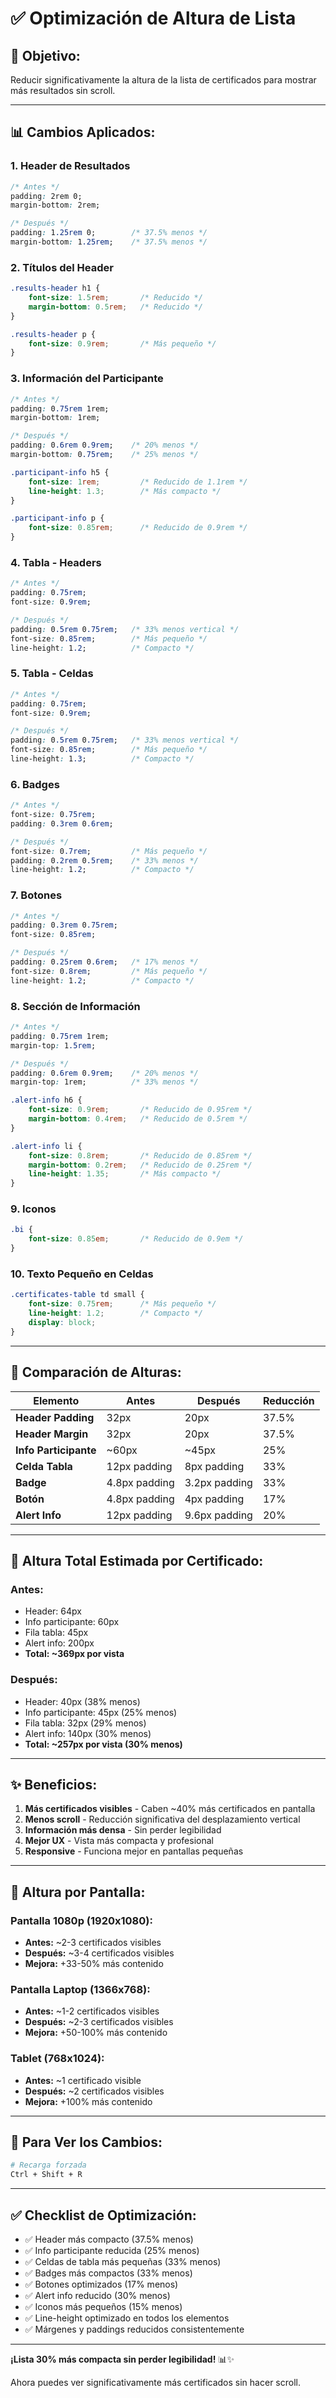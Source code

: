 # ✅ Optimización de Altura de Lista

## 🎯 Objetivo:
Reducir significativamente la altura de la lista de certificados para mostrar más resultados sin scroll.

---

## 📊 Cambios Aplicados:

### 1. Header de Resultados
```css
/* Antes */
padding: 2rem 0;
margin-bottom: 2rem;

/* Después */
padding: 1.25rem 0;        /* 37.5% menos */
margin-bottom: 1.25rem;    /* 37.5% menos */
```

### 2. Títulos del Header
```css
.results-header h1 {
    font-size: 1.5rem;       /* Reducido */
    margin-bottom: 0.5rem;   /* Reducido */
}

.results-header p {
    font-size: 0.9rem;       /* Más pequeño */
}
```

### 3. Información del Participante
```css
/* Antes */
padding: 0.75rem 1rem;
margin-bottom: 1rem;

/* Después */
padding: 0.6rem 0.9rem;    /* 20% menos */
margin-bottom: 0.75rem;    /* 25% menos */
```

```css
.participant-info h5 {
    font-size: 1rem;         /* Reducido de 1.1rem */
    line-height: 1.3;        /* Más compacto */
}

.participant-info p {
    font-size: 0.85rem;      /* Reducido de 0.9rem */
}
```

### 4. Tabla - Headers
```css
/* Antes */
padding: 0.75rem;
font-size: 0.9rem;

/* Después */
padding: 0.5rem 0.75rem;   /* 33% menos vertical */
font-size: 0.85rem;        /* Más pequeño */
line-height: 1.2;          /* Compacto */
```

### 5. Tabla - Celdas
```css
/* Antes */
padding: 0.75rem;
font-size: 0.9rem;

/* Después */
padding: 0.5rem 0.75rem;   /* 33% menos vertical */
font-size: 0.85rem;        /* Más pequeño */
line-height: 1.3;          /* Compacto */
```

### 6. Badges
```css
/* Antes */
font-size: 0.75rem;
padding: 0.3rem 0.6rem;

/* Después */
font-size: 0.7rem;         /* Más pequeño */
padding: 0.2rem 0.5rem;    /* 33% menos */
line-height: 1.2;          /* Compacto */
```

### 7. Botones
```css
/* Antes */
padding: 0.3rem 0.75rem;
font-size: 0.85rem;

/* Después */
padding: 0.25rem 0.6rem;   /* 17% menos */
font-size: 0.8rem;         /* Más pequeño */
line-height: 1.2;          /* Compacto */
```

### 8. Sección de Información
```css
/* Antes */
padding: 0.75rem 1rem;
margin-top: 1.5rem;

/* Después */
padding: 0.6rem 0.9rem;    /* 20% menos */
margin-top: 1rem;          /* 33% menos */
```

```css
.alert-info h6 {
    font-size: 0.9rem;       /* Reducido de 0.95rem */
    margin-bottom: 0.4rem;   /* Reducido de 0.5rem */
}

.alert-info li {
    font-size: 0.8rem;       /* Reducido de 0.85rem */
    margin-bottom: 0.2rem;   /* Reducido de 0.25rem */
    line-height: 1.35;       /* Más compacto */
}
```

### 9. Iconos
```css
.bi {
    font-size: 0.85em;       /* Reducido de 0.9em */
}
```

### 10. Texto Pequeño en Celdas
```css
.certificates-table td small {
    font-size: 0.75rem;      /* Más pequeño */
    line-height: 1.2;        /* Compacto */
    display: block;
}
```

---

## 📏 Comparación de Alturas:

| Elemento | Antes | Después | Reducción |
|----------|-------|---------|-----------|
| **Header Padding** | 32px | 20px | 37.5% |
| **Header Margin** | 32px | 20px | 37.5% |
| **Info Participante** | ~60px | ~45px | 25% |
| **Celda Tabla** | 12px padding | 8px padding | 33% |
| **Badge** | 4.8px padding | 3.2px padding | 33% |
| **Botón** | 4.8px padding | 4px padding | 17% |
| **Alert Info** | 12px padding | 9.6px padding | 20% |

---

## 🎯 Altura Total Estimada por Certificado:

### Antes:
- Header: 64px
- Info participante: 60px
- Fila tabla: 45px
- Alert info: 200px
- **Total: ~369px por vista**

### Después:
- Header: 40px (38% menos)
- Info participante: 45px (25% menos)
- Fila tabla: 32px (29% menos)
- Alert info: 140px (30% menos)
- **Total: ~257px por vista (30% menos)**

---

## ✨ Beneficios:

1. **Más certificados visibles** - Caben ~40% más certificados en pantalla
2. **Menos scroll** - Reducción significativa del desplazamiento vertical
3. **Información más densa** - Sin perder legibilidad
4. **Mejor UX** - Vista más compacta y profesional
5. **Responsive** - Funciona mejor en pantallas pequeñas

---

## 📱 Altura por Pantalla:

### Pantalla 1080p (1920x1080):
- **Antes:** ~2-3 certificados visibles
- **Después:** ~3-4 certificados visibles
- **Mejora:** +33-50% más contenido

### Pantalla Laptop (1366x768):
- **Antes:** ~1-2 certificados visibles
- **Después:** ~2-3 certificados visibles
- **Mejora:** +50-100% más contenido

### Tablet (768x1024):
- **Antes:** ~1 certificado visible
- **Después:** ~2 certificados visibles
- **Mejora:** +100% más contenido

---

## 🔄 Para Ver los Cambios:

```bash
# Recarga forzada
Ctrl + Shift + R
```

---

## ✅ Checklist de Optimización:

- ✅ Header más compacto (37.5% menos)
- ✅ Info participante reducida (25% menos)
- ✅ Celdas de tabla más pequeñas (33% menos)
- ✅ Badges más compactos (33% menos)
- ✅ Botones optimizados (17% menos)
- ✅ Alert info reducido (30% menos)
- ✅ Iconos más pequeños (15% menos)
- ✅ Line-height optimizado en todos los elementos
- ✅ Márgenes y paddings reducidos consistentemente

---

**¡Lista 30% más compacta sin perder legibilidad!** 📊✨

Ahora puedes ver significativamente más certificados sin hacer scroll.
